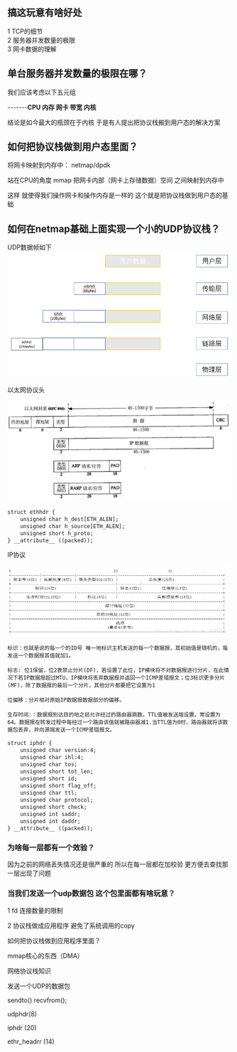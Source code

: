 
## 搞这玩意有啥好处

 1 TCP的细节  
 2 服务器并发数量的极限  
 3 网卡数据的理解


## 单台服务器并发数量的极限在哪？ 

我们应该考虑以下五元组  

-------**CPU  内存  网卡  带宽   内核**

结论是如今最大的瓶颈在于内核 于是有人提出把协议栈搬到用户态的解决方案


##  如何把协议栈做到用户态里面？ 

将网卡映射到内存中： netmap/dpdk  

站在CPU的角度  mmap  把网卡内部（网卡上存储数据）空间 之间映射到内存中

这样 就使得我们操作网卡和操作内存是一样的 这个就是把协议栈做到用户态的基础


##  如何在netmap基础上面实现一个小的UDP协议栈？

UDP数据帧如下
![](img/udp数据帧.png)



以太网协议头

![](img/以太网协议头.png)

```
struct ethhdr {
	unsigned char h_dest[ETH_ALEN];
	unsigned char h_source[ETH_ALEN];
	unsigned short h_proto;
} __attribute__ ((packed));
```

IP协议

![](img/IP头.png)
```
标识：也就是说的每一个的ID号 唯一地标识主机发送的每一个数据报，其初始值是随机的，每发送一个数据报其值就加1。
 
标志: 位1保留，位2表禁止分片(DF)，若设置了此位，IP模块将不对数据报进行分片，在此情况下若IP数据报超过MTU，IP模块将丢弃数据报并返回一个ICMP差错报文；位3标识更多分片(MF)，除了数据报的最后一个分片，其他分片都要把它设置为1
  
位偏移：分片相对原始IP数据报数据部分的偏移。
  
生存时间:：数据报到达目的地之前允许经过的路由器跳数。TTL值被发送端设置，常设置为64。数据报在转发过程中每经过一个路由该值就被路由器减1.当TTL值为0时，路由器就将该数据包丢弃，并向源端发送一个ICMP差错报文。

```
```
struct iphdr {
	unsigned char version:4;
    unsigned char ihl:4;
	unsigned char tos;
	unsigned short tot_len;
	unsigned short id;
	unsigned short flag_off;
	unsigned char ttl;
	unsigned char protocol;
	unsigned short check;
	unsigned int saddr;
	unsigned int daddr;
} __attribute__ ((packed));
```

### 为啥每一层都有一个效验？
因为之前的网络丢失情况还是很严重的 所以在每一层都在加校验 更方便去查找那一层出现了问题


### 当我们发送一个udp数据包 这个包里面都有啥玩意？








1  fd  连接数量的限制

2  协议栈做成应用程序
    避免了系统调用的copy



如何把协议栈做到应用程序里面？ 

  mmap核心的东西（DMA）





网络协议栈知识

发送一个UDP的数据包

sendto()  recvfrom();

udphdr(8)

iphdr (20)

ethr_headrr (14)





















